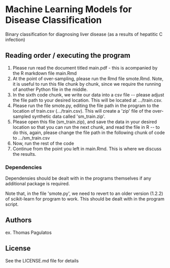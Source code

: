 # Machine Learning Models for Disease Classification

Binary classification for diagnosing liver disease (as a results of hepatitic C infection)

## Reading order / executing the program

1. Please run read the document titled main.pdf - this is acompanied by the R markdown file main.Rmd
2. At the point of over-sampling, please run the Rmd file smote.Rmd. Note, it is useful to run this file chunk by chunk, since we require the running of another Python file in the middle. 
3. In the sixth code chunk, we write our data into a csv file -- please adjust the file path to your desired location. This will be located at .../train.csv.
4. Please run the file smote.py, editing the file path in the program to the location of train.csv (.../train.csv). This will create a 'zip' file of the over-sampled synthetic data called 'sm_train.zip'. 
5. Please open this file (sm_train.zip), and save the data in your desired location so that you can run the next chunk, and read the file in R -- to do this, again, please change the file path in the following chunk of code to .../sm_train.csv
6. Now, run the rest of the code
7. Continue from the point you left in main.Rmd. This is where we discuss the results.

### Dependencies

Dependensies should be dealt with in the programs themselves if any additional package is required. 

Note that, in the file 'smote.py', we need to revert to an older version (1.2.2) of scikit-learn for program to work. This should be dealt with in the program script.


## Authors

ex. Thomas Pagulatos


## License

See the LICENSE.md file for details

